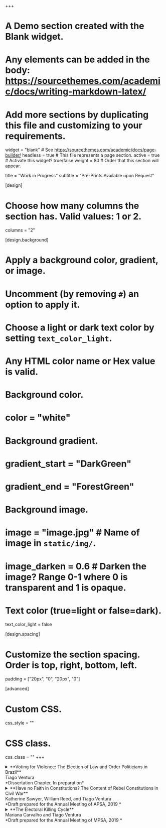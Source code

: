 +++
# A Demo section created with the Blank widget.
# Any elements can be added in the body: https://sourcethemes.com/academic/docs/writing-markdown-latex/
# Add more sections by duplicating this file and customizing to your requirements.

widget = "blank"  # See https://sourcethemes.com/academic/docs/page-builder/
headless = true  # This file represents a page section.
active = true  # Activate this widget? true/false
weight = 80  # Order that this section will appear.

title = "Work in Progress"
subtitle = "Pre-Prints Available upon Request"

[design]
  # Choose how many columns the section has. Valid values: 1 or 2.
  columns = "2"

[design.background]
  # Apply a background color, gradient, or image.
  #   Uncomment (by removing `#`) an option to apply it.
  #   Choose a light or dark text color by setting `text_color_light`.
  #   Any HTML color name or Hex value is valid.

# Background color.
  # color = "white"
  
# Background gradient.
  # gradient_start = "DarkGreen"
  # gradient_end = "ForestGreen"
  
# Background image.
  # image = "image.jpg"  # Name of image in `static/img/`.
  # image_darken = 0.6  # Darken the image? Range 0-1 where 0 is transparent and 1 is opaque.

# Text color (true=light or false=dark).
  text_color_light = false

[design.spacing]
  # Customize the section spacing. Order is top, right, bottom, left.
  padding = ["20px", "0", "20px", "0"]

[advanced]
 # Custom CSS. 
 css_style = ""
 
 # CSS class.
 css_class = ""
+++


<details>
  <summary>**Voting for Violence: The Election of Law and Order Politicians in Brazil**<br/>
Tiago Ventura <br/>
*Dissertation Chapter, In preparation*</summary>

When do politicians running on a punitive agenda against crime benefit at the polls? Informed by the classic literature on economic models for welfare preferences, I consider a model that predicts voters have redistributive and insurance incentives to vote for tough-on-crime policies. Redistribution plays a role because the costs from a rise in punitive policies fall mostly on low-income groups; therefore, the affluent gain higher benefits of protection, and pay lower costs when supporting promises of from law and order candidates. On the insurance side, I argue that the chance of being a crime victim shapes the amount of public insurance the voter is willing to buy in the electoral market. The model predicts that the redistributive and insurance effects are correlated due lower probability of a rich voter being victim of externalities from iron-fist policies. When crime rises,  I predict wealthy voters tend to express stronger preferences for tough-on-crime policies . The model is empirically tested using data from Brazil where violence has become a central concern and politicians from law enforcement agencies have appeared quite frequently on the ballot. The results provide a general theory to understand preferences for punishment when voting in the midst of violence.

</details>


<details>
  <summary>**Have no Faith in Constitutions? The Content of Rebel Constitutions in Civil War**<br/>
Katherine Sawyer, William Reed, and Tiago Ventura<br/>
*Draft prepared for the Annual Meeting of APSA, 2019 *</summary>
This paper summarizes results from the analysis of 103 rebel group constitutions. The analysis shows that rebel constitutions tend to differ systematically across five general dimensions. Estimating these constitutional topics using our sample of rebel constitutions makes an important contribution to the emerging literature on rebel political institutions. Rebel constitutions can be used for several purposes, and the data suggest that the topics in the constitutions are correlated with meta data about the strategic political environment in which the rebels reside. 
</details>


<details>
<summary> **The Electoral Killing Cycle**<br/>
Mariana Carvalho and Tiago Ventura<br/>
*Draft prepared for the Annual Meeting of MPSA, 2019 *</summary>
</details>

